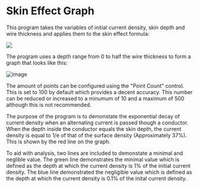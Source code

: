 # Skin Effect Graph

This program takes the variables of initial current density, skin depth and wire thickness and applies them to the skin effect formula: 

![](https://user-images.githubusercontent.com/15330699/41508703-bc60c418-7240-11e8-8f61-eaf9d8c336bf.png)

The program uses a depth range from 0 to half the wire thickness to form a graph that looks like this: 

![image](https://user-images.githubusercontent.com/15330699/41510280-a21fdb7a-7259-11e8-810f-5d8a9b46c76d.png)

The amount of points can be configured using the "Point Count" control. This is set to 100 by default which provides a decent accuracy. This number can be reduced
or increased to a minumum of 10 and a maximum of 500 although this is not recommended.

The purpose of the program is to demonstate the exponential decay of current density when an alternating current is passed though a conductor. 
When the depth inside the conductor equals the skin depth, the current density is equal to 1/e of that of the surface density (Approximately 37%). 
This is shown by the red line on the graph.

To aid with analysis, two lines are included to demonstate a minimal and neglible value. The green line demonstrates the minimal value which is defined
as the depth at which the current density is 1% of the initial current density. The blue line demonstrated the negligible value which is defined as
the depth at which the current density is 0.1% of the inital current density.
